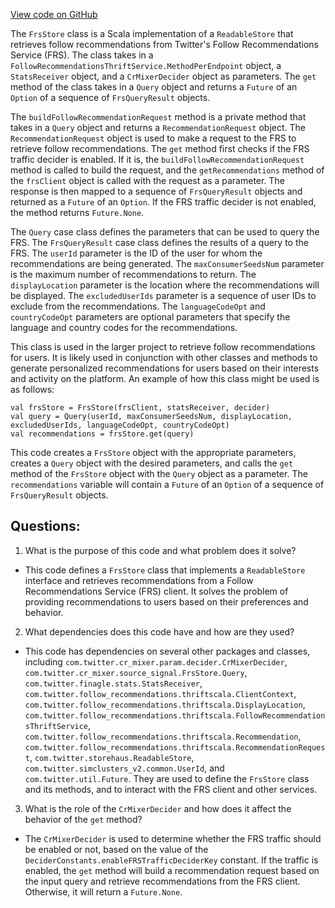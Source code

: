 [View code on GitHub](https://github.com/misbahsy/the-algorithm/cr-mixer/server/src/main/scala/com/twitter/cr_mixer/source_signal/FrsStore.scala)

The `FrsStore` class is a Scala implementation of a `ReadableStore` that retrieves follow recommendations from Twitter's Follow Recommendations Service (FRS). The class takes in a `FollowRecommendationsThriftService.MethodPerEndpoint` object, a `StatsReceiver` object, and a `CrMixerDecider` object as parameters. The `get` method of the class takes in a `Query` object and returns a `Future` of an `Option` of a sequence of `FrsQueryResult` objects. 

The `buildFollowRecommendationRequest` method is a private method that takes in a `Query` object and returns a `RecommendationRequest` object. The `RecommendationRequest` object is used to make a request to the FRS to retrieve follow recommendations. The `get` method first checks if the FRS traffic decider is enabled. If it is, the `buildFollowRecommendationRequest` method is called to build the request, and the `getRecommendations` method of the `frsClient` object is called with the request as a parameter. The response is then mapped to a sequence of `FrsQueryResult` objects and returned as a `Future` of an `Option`. If the FRS traffic decider is not enabled, the method returns `Future.None`.

The `Query` case class defines the parameters that can be used to query the FRS. The `FrsQueryResult` case class defines the results of a query to the FRS. The `userId` parameter is the ID of the user for whom the recommendations are being generated. The `maxConsumerSeedsNum` parameter is the maximum number of recommendations to return. The `displayLocation` parameter is the location where the recommendations will be displayed. The `excludedUserIds` parameter is a sequence of user IDs to exclude from the recommendations. The `languageCodeOpt` and `countryCodeOpt` parameters are optional parameters that specify the language and country codes for the recommendations.

This class is used in the larger project to retrieve follow recommendations for users. It is likely used in conjunction with other classes and methods to generate personalized recommendations for users based on their interests and activity on the platform. An example of how this class might be used is as follows:

```
val frsStore = FrsStore(frsClient, statsReceiver, decider)
val query = Query(userId, maxConsumerSeedsNum, displayLocation, excludedUserIds, languageCodeOpt, countryCodeOpt)
val recommendations = frsStore.get(query)
```

This code creates a `FrsStore` object with the appropriate parameters, creates a `Query` object with the desired parameters, and calls the `get` method of the `FrsStore` object with the `Query` object as a parameter. The `recommendations` variable will contain a `Future` of an `Option` of a sequence of `FrsQueryResult` objects.
## Questions: 
 1. What is the purpose of this code and what problem does it solve?
- This code defines a `FrsStore` class that implements a `ReadableStore` interface and retrieves recommendations from a Follow Recommendations Service (FRS) client. It solves the problem of providing recommendations to users based on their preferences and behavior.

2. What dependencies does this code have and how are they used?
- This code has dependencies on several other packages and classes, including `com.twitter.cr_mixer.param.decider.CrMixerDecider`, `com.twitter.cr_mixer.source_signal.FrsStore.Query`, `com.twitter.finagle.stats.StatsReceiver`, `com.twitter.follow_recommendations.thriftscala.ClientContext`, `com.twitter.follow_recommendations.thriftscala.DisplayLocation`, `com.twitter.follow_recommendations.thriftscala.FollowRecommendationsThriftService`, `com.twitter.follow_recommendations.thriftscala.Recommendation`, `com.twitter.follow_recommendations.thriftscala.RecommendationRequest`, `com.twitter.storehaus.ReadableStore`, `com.twitter.simclusters_v2.common.UserId`, and `com.twitter.util.Future`. They are used to define the `FrsStore` class and its methods, and to interact with the FRS client and other services.

3. What is the role of the `CrMixerDecider` and how does it affect the behavior of the `get` method?
- The `CrMixerDecider` is used to determine whether the FRS traffic should be enabled or not, based on the value of the `DeciderConstants.enableFRSTrafficDeciderKey` constant. If the traffic is enabled, the `get` method will build a recommendation request based on the input query and retrieve recommendations from the FRS client. Otherwise, it will return a `Future.None`.